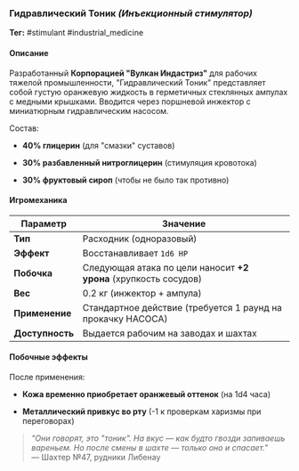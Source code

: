 ### **Гидравлический Тоник** _(Инъекционный стимулятор)_

**Тег:** #stimulant #industrial_medicine

#### **Описание**

Разработанный **Корпорацией "Вулкан Индастриз"** для рабочих тяжелой промышленности, "Гидравлический Тоник" представляет собой густую оранжевую жидкость в герметичных стеклянных ампулах с медными крышками. Вводится через поршневой инжектор с миниатюрным гидравлическим насосом.

Состав:

- **40% глицерин** (для "смазки" суставов)
    
- **30% разбавленный нитроглицерин** (стимуляция кровотока)
    
- **30% фруктовый сироп** (чтобы не было так противно)
    

#### **Игромеханика**

| Параметр        | Значение                                                         |
| --------------- | ---------------------------------------------------------------- |
| **Тип**         | Расходник (одноразовый)                                          |
| **Эффект**      | Восстанавливает `1d6 HP`                                         |
| **Побочка**     | Следующая атака по цели наносит **+2 урона** (хрупкость сосудов) |
| **Вес**         | 0.2 кг (инжектор + ампула)                                       |
| **Применение**  | Стандартное действие (требуется 1 раунд на прокачку НАСОСА)      |
| **Доступность** | Выдается рабочим на заводах и шахтах                             |

#### **Побочные эффекты**

После применения:

- **Кожа временно приобретает оранжевый оттенок** (на 1d4 часа)
    
- **Металлический привкус во рту** (-1 к проверкам харизмы при переговорах)
    

> _"Они говорят, это "тоник". На вкус — как будто гвозди запиваешь вареньем. Но после смены в шахте — только оно и спасает."_  
> — Шахтер №47, рудники Либенау